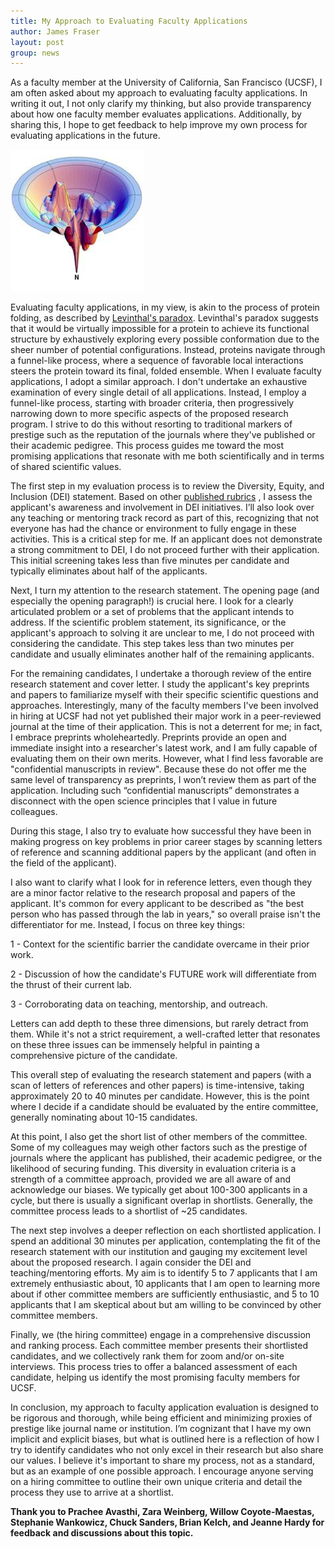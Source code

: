 ```yaml
---
title: My Approach to Evaluating Faculty Applications
author: James Fraser
layout: post
group: news
---
```


As a faculty member at the University of California, San Francisco (UCSF), I am often asked about my approach to evaluating faculty applications. In writing it out, I not only clarify my thinking, but also provide transparency about how one faculty member evaluates applications. Additionally, by sharing this, I hope to get feedback to help improve my own process for evaluating applications in the future.


 <img src="/static/img/news/funnel.png" alt="Protein Folding Funnel" class="img-fluid">


Evaluating faculty applications, in my view, is akin to the process of protein folding, as described by [Levinthal's paradox](https://en.wikipedia.org/wiki/Levinthal%27s_paradox). Levinthal's paradox suggests that it would be virtually impossible for a protein to achieve its functional structure by exhaustively exploring every possible conformation due to the sheer number of potential configurations. Instead, proteins navigate through a funnel-like process, where a sequence of favorable local interactions steers the protein toward its final, folded ensemble. When I evaluate faculty applications, I adopt a similar approach. I don't undertake an exhaustive examination of every single detail of all applications. Instead, I employ a funnel-like process, starting with broader criteria, then progressively narrowing down to more specific aspects of the proposed research program. I strive to do this without resorting to traditional markers of prestige such as the reputation of the journals where they've published or their academic pedigree. This process guides me toward the most promising applications that resonate with me both scientifically and in terms of shared scientific values.


The first step in my evaluation process is to review the Diversity, Equity, and Inclusion (DEI) statement. Based on other [published rubrics](https://ofew.berkeley.edu/recruitment/contributions-diversity/rubric-assessing-candidate-contributions-diversity-equity) , I assess the applicant's awareness and involvement in DEI initiatives. I’ll also look over any teaching or mentoring track record as part of this, recognizing that not everyone has had the chance or environment to fully engage in these activities. This is a critical step for me. If an applicant does not demonstrate a strong commitment to DEI, I do not proceed further with their application. This initial screening takes less than five minutes per candidate and typically eliminates about half of the applicants.


Next, I turn my attention to the research statement. The opening page (and especially the opening paragraph!) is crucial here. I look for a clearly articulated problem or a set of problems that the applicant intends to address. If the scientific problem statement, its significance, or the applicant's approach to solving it are unclear to me, I do not proceed with considering the candidate. This step takes less than two minutes per candidate and usually eliminates another half of the remaining applicants.


For the remaining candidates, I undertake a thorough review of the entire research statement and cover letter. I study the applicant's key preprints and papers to familiarize myself with their specific scientific questions and approaches. Interestingly, many of the faculty members I've been involved in hiring at UCSF had not yet published their major work in a peer-reviewed journal at the time of their application. This is not a deterrent for me; in fact, I embrace preprints wholeheartedly. Preprints provide an open and immediate insight into a researcher's latest work, and I am fully capable of evaluating them on their own merits. However, what I find less favorable are "confidential manuscripts in review". Because these do not offer me the same level of transparency as preprints, I won’t review them as part of the application. Including such “confidential manuscripts” demonstrates a disconnect with the open science principles that I value in future colleagues. 


During this stage, I also try to evaluate how successful they have been in making progress on key problems in prior career stages by scanning letters of reference and scanning additional papers by the applicant (and often in the field of the applicant). 


I also want to clarify what I look for in reference letters, even though they are a minor factor relative to the research proposal and papers of the applicant. It's common for every applicant to be described as "the best person who has passed through the lab in years," so overall praise isn't the differentiator for me. Instead, I focus on three key things:


1 - Context for the scientific barrier the candidate overcame in their prior work.


2 - Discussion of how the candidate's FUTURE work will differentiate from the thrust of their current lab.


3 - Corroborating data on teaching, mentorship, and outreach.


Letters can add depth to these three dimensions, but rarely detract from them. While it's not a strict requirement, a well-crafted letter that resonates on these three issues can be immensely helpful in painting a comprehensive picture of the candidate.

This overall step of evaluating the research statement and papers (with a scan of letters of references and other papers) is time-intensive, taking approximately 20 to 40 minutes per candidate. However, this is the point where I decide if a candidate should be evaluated by the entire committee, generally nominating about 10-15 candidates.


At this point, I also get the short list of other members of the committee. Some of my colleagues may weigh other factors such as the prestige of journals where the applicant has published, their academic pedigree, or the likelihood of securing funding. This diversity in evaluation criteria is a strength of a committee approach, provided we are all aware of and acknowledge our biases. We typically get about 100-300 applicants in a cycle, but there is usually a significant overlap in shortlists. Generally, the committee process leads to a shortlist of ~25 candidates.


The next step involves a deeper reflection on each shortlisted application. I spend an additional 30 minutes per application, contemplating the fit of the research statement with our institution and gauging my excitement level about the proposed research. I again consider the DEI and teaching/mentoring efforts. My aim is to identify 5 to 7 applicants that I am extremely enthusiastic about, 10 applicants that I am open to learning more about if other committee members are sufficiently enthusiastic, and 5 to 10 applicants that I am skeptical about but am willing to be convinced by other committee members.


Finally, we (the hiring committee) engage in a comprehensive discussion and ranking process. Each committee member presents their shortlisted candidates, and we collectively rank them for zoom and/or on-site interviews. This process tries to offer a balanced assessment of each candidate, helping us identify the most promising faculty members for UCSF.


In conclusion, my approach to faculty application evaluation is designed to be rigorous and thorough, while being efficient and minimizing proxies of prestige like journal name or institution. I’m cognizant that I have my own implicit and explicit biases, but what is outlined here is a reflection of how I try to identify candidates who not only excel in their research but also share our values. I believe it's important to share my process, not as a standard, but as an example of one possible approach. I encourage anyone serving on a hiring committee to outline their own unique criteria and detail the process they use to arrive at a shortlist. 


**Thank you to Prachee Avasthi, Zara Weinberg, Willow Coyote-Maestas, Stephanie Wankowicz, Chuck Sanders, Brian Kelch, and Jeanne Hardy for feedback and discussions about this topic.**
